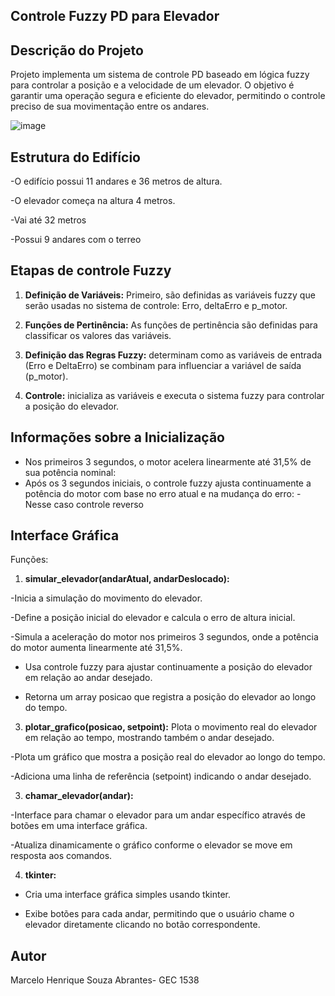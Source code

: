## Controle Fuzzy PD para Elevador

## Descrição do Projeto

Projeto implementa um sistema de controle PD baseado em lógica fuzzy para controlar a posição e a velocidade de um elevador. O objetivo é garantir uma operação segura e eficiente do elevador, permitindo o controle preciso de sua movimentação entre os andares.

![image](https://github.com/MarceloAbrantes/Trabalho-Elevador-Fuzzy/assets/99184020/c531d6ea-226c-4fb1-861b-e7c1257129e9)


## Estrutura do Edifício

-O edifício possui 11 andares e 36 metros de altura.

-O elevador começa na altura 4 metros.

-Vai até 32 metros

-Possui 9 andares com o terreo

## Etapas de controle Fuzzy
1. **Definição de Variáveis:** Primeiro, são definidas as variáveis fuzzy que serão usadas no sistema de controle: Erro, deltaErro e p_motor.

2. **Funções de Pertinência:** As funções de pertinência são definidas para classificar os valores das variáveis.
   
3. **Definição das Regras Fuzzy:** determinam como as variáveis de entrada (Erro e DeltaErro) se combinam para influenciar a variável de saída (p_motor).
   
5. **Controle:** inicializa as variáveis e executa o sistema fuzzy para controlar a posição do elevador.

## Informações sobre a Inicialização

- Nos primeiros 3 segundos, o motor acelera linearmente até 31,5% de sua potência nominal:
- Após os 3 segundos iniciais, o controle fuzzy ajusta continuamente a potência do motor com base no erro atual e na mudança do erro:
-Nesse caso controle reverso
  
## Interface Gráfica

Funções:

1. **simular_elevador(andarAtual, andarDeslocado):** 

-Inicia a simulação do movimento do elevador.

-Define a posição inicial do elevador e calcula o erro de altura inicial.

-Simula a aceleração do motor nos primeiros 3 segundos, onde a potência do motor aumenta linearmente até 31,5%.

- Usa controle fuzzy para ajustar continuamente a posição do elevador em relação ao andar desejado.

- Retorna um array posicao que registra a posição do elevador ao longo do tempo.


3. **plotar_grafico(posicao, setpoint):** Plota o movimento real do elevador em relação ao tempo, mostrando também o andar desejado.

-Plota um gráfico que mostra a posição real do elevador ao longo do tempo.

-Adiciona uma linha de referência (setpoint) indicando o andar desejado.
   
3. **chamar_elevador(andar):**
  
-Interface para chamar o elevador para um andar específico através de botões em uma interface gráfica.

-Atualiza dinamicamente o gráfico conforme o elevador se move em resposta aos comandos.
   
4. **tkinter:**
   
- Cria uma interface gráfica simples usando tkinter.
  
- Exibe botões para cada andar, permitindo que o usuário chame o elevador diretamente clicando no botão correspondente.

## Autor
Marcelo Henrique Souza Abrantes- GEC 1538
